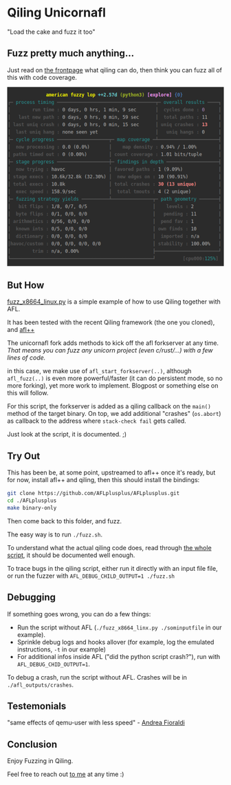 # Qiling Unicornafl

"Load the cake and fuzz it too"

## Fuzz pretty much anything...

Just read on [the frontpage](../README.md) what qiling can do, then think you can fuzz all of this with code coverage.


![Qilingfuzz Screenshopt, Around 160 execs per second and 13 crashes found..](qilingfzz.png)

## But How

[fuzz_x8664_linux.py](./fuzz_x8664_linux.py) is a simple example of how to use Qiling together with AFL.

It has been tested with the recent Qiling framework (the one you cloned), and [afl++](https://github.com/AFLplusplus/AFLplusplus)

The unicornafl fork adds methods to kick off the afl forkserver at any time.
*That means you can fuzz _any unicorn project_ (even c/rust/...) with a few lines of code.*

in this case, we make use of `afl_start_forkserver(..)`, although `afl_fuzz(..)` is even more powerful/faster 
(it can do persistent mode, so no more forking),
yet more work to implement. Blogpost or something else on this will follow.

For this script, the forkserver is added as a qiling callback on the `main()` method of the target binary.
On top, we add additional "crashes" (`os.abort`) as callback to the address where `stack-check fail` gets called.

Just look at the script, it is documented. ;)

## Try Out

This has been be, at some point, upstreamed to afl++ once it's ready, but for now, install afl++ and qiling, then this should install the bindings:

```bash
git clone https://github.com/AFLplusplus/AFLplusplus.git
cd ./AFLplusplus
make binary-only
```

Then come back to this folder, and fuzz.

The easy way is to run `./fuzz.sh`.

To understand what the actual qiling code does, read through [the whole script](fuzz_x8664_linux.py), it should be documented well enough.

To trace bugs in the qiling script, either run it directly with an input file file, or run the fuzzer with `AFL_DEBUG_CHILD_OUTPUT=1 ./fuzz.sh`

## Debugging

If something goes wrong, you can do a few things:
- Run the script without AFL (`./fuzz_x8664_linx.py ./sominputfile` in our example).
- Sprinkle debug logs and hooks allover (for example, log the emulated instructions, `-t` in our example)
- For additional infos inside AFL ("did the python script crash?"), run with `AFL_DEBUG_CHID_OUTPUT=1`.

To debug a crash, run the script without AFL. Crashes will be in `./afl_outputs/crashes`.

## Testemonials

"same effects of qemu-user with less speed" - [Andrea Fioraldi](https://twitter.com/andreafioraldi)

## Conclusion

Enjoy Fuzzing in Qiling.

Feel free to reach out [to me](https://twitter.com/domenuk) at any time :)
